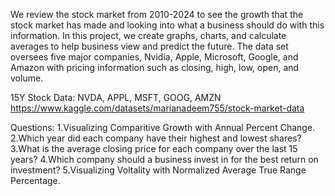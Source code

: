 We review the stock market from 2010-2024 to see the growth that the stock market has made and looking into what a business should do with this information. In this project, we create graphs, charts, and calculate averages to help business view and predict the future. The data set oversees five major companies, Nvidia, Apple, Microsoft, Google, and Amazon with pricing information such as closing, high, low, open, and volume.

15Y Stock Data: NVDA, APPL, MSFT, GOOG, AMZN
https://www.kaggle.com/datasets/marianadeem755/stock-market-data

Questions:
1.Visualizing Comparitive Growth with Annual Percent Change.
2.Which year did each company have their highest and lowest shares?
3.What is the average closing price for each company over the last 15 years?
4.Which company should a business invest in for the best return on investment?
5.Visualizing Voltality with Normalized Average True Range Percentage.
